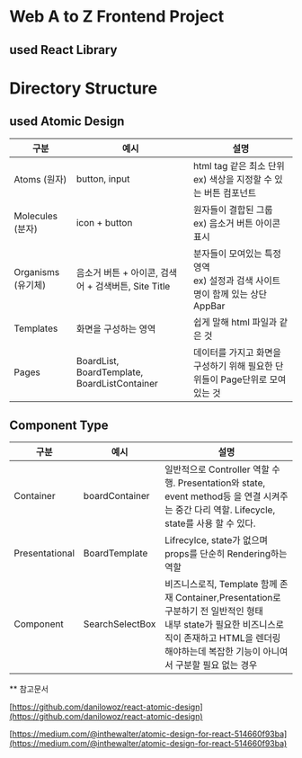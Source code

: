 # Web A to Z Frontend Project

## used React Library

# Directory Structure

## used Atomic Design

|구분|예시|설명|
|----|----|----|
| Atoms (원자) | button, input | html tag 같은 최소 단위 <br/> ex) 색상을 지정할 수 있는 버튼 컴포넌트 |
| Molecules (분자) | icon + button | 원자들이 결합된 그룹 <br/> ex) 음소거 버튼 아이콘 표시 |
| Organisms (유기체) | 음소거 버튼 + 아이콘, 검색어 + 검색버튼, Site Title | 분자들이 모여있는 특정 영역 <br/> ex) 설정과 검색 사이트명이 함께 있는 상단 AppBar |
| Templates | 화면을 구성하는 영역 | 쉽게 말해 html 파일과 같은 것 |
| Pages | BoardList, BoardTemplate, BoardListContainer | 데이터를 가지고 화면을 구성하기 위해 필요한 단위들이 Page단위로 모여 있는 것 |

## Component Type
|구분|예시|설명|
|----|----|----|
|Container| boardContainer |일반적으로 Controller 역할 수행. Presentation와 state, event method등 을 연결 시켜주는 중간 다리 역할. Lifecycle, state를 사용 할 수 있다.|
|Presentational| BoardTemplate |Lifrecylce, state가 없으며 props를 단순히 Rendering하는 역할|
|Component | SearchSelectBox |비즈니스로직, Template 함께 존재 Container,Presentation로 구분하기 전 일반적인 형태 <br/> 내부 state가 필요한 비즈니스로직이 존재하고 HTML을 렌더링 해야하는데 복잡한 기능이 아니여서 구분할 필요 없는 경우|

\** 참고문서

[https://github.com/danilowoz/react-atomic-design](https://github.com/danilowoz/react-atomic-design)

[https://medium.com/@inthewalter/atomic-design-for-react-514660f93ba](https://medium.com/@inthewalter/atomic-design-for-react-514660f93ba)